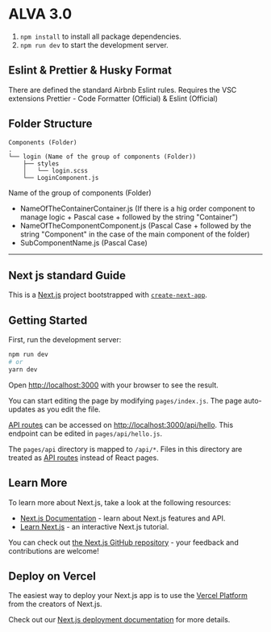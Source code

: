 # ALVA 3.0

1. `npm install` to install all package dependencies.
2. `npm run dev` to start the development server.

## Eslint & Prettier & Husky Format

There are defined the standard Airbnb Eslint rules.
Requires the VSC extensions Prettier - Code Formatter (Official) & Eslint (Official)

## Folder Structure

```
Components (Folder)
.
└── login (Name of the group of components (Folder))
    ├── styles
    │   └── login.scss
    └── LoginComponent.js
```

Name of the group of components (Folder)

- NameOfTheContainerContainer.js (If there is a hig order component to manage logic + Pascal case + followed by the string "Container")
- NameOfTheComponentComponent.js (Pascal Case + followed by the string "Component" in the case of the main component of the folder)
- SubComponentName.js (Pascal Case)

---

## Next js standard Guide

This is a [Next.js](https://nextjs.org/) project bootstrapped with [`create-next-app`](https://github.com/vercel/next.js/tree/canary/packages/create-next-app).

## Getting Started

First, run the development server:

```bash
npm run dev
# or
yarn dev
```

Open [http://localhost:3000](http://localhost:3000) with your browser to see the result.

You can start editing the page by modifying `pages/index.js`. The page auto-updates as you edit the file.

[API routes](https://nextjs.org/docs/api-routes/introduction) can be accessed on [http://localhost:3000/api/hello](http://localhost:3000/api/hello). This endpoint can be edited in `pages/api/hello.js`.

The `pages/api` directory is mapped to `/api/*`. Files in this directory are treated as [API routes](https://nextjs.org/docs/api-routes/introduction) instead of React pages.

## Learn More

To learn more about Next.js, take a look at the following resources:

- [Next.js Documentation](https://nextjs.org/docs) - learn about Next.js features and API.
- [Learn Next.js](https://nextjs.org/learn) - an interactive Next.js tutorial.

You can check out [the Next.js GitHub repository](https://github.com/vercel/next.js/) - your feedback and contributions are welcome!

## Deploy on Vercel

The easiest way to deploy your Next.js app is to use the [Vercel Platform](https://vercel.com/new?utm_medium=default-template&filter=next.js&utm_source=create-next-app&utm_campaign=create-next-app-readme) from the creators of Next.js.

Check out our [Next.js deployment documentation](https://nextjs.org/docs/deployment) for more details.
